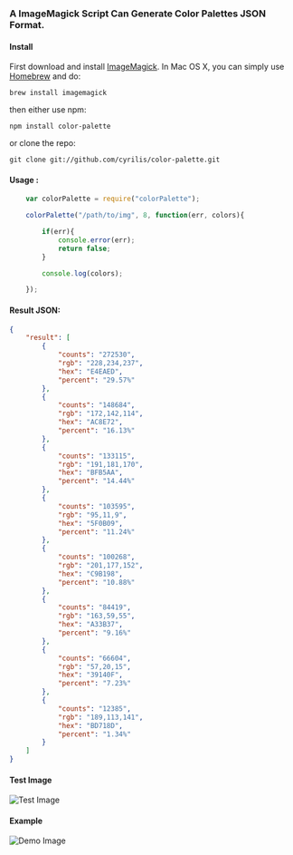 ### A ImageMagick Script Can Generate Color Palettes JSON Format.

#### Install

First download and install  [ImageMagick](http://www.imagemagick.org/). In Mac OS X, you can simply use [Homebrew](http://mxcl.github.io/homebrew/) and do:

    brew install imagemagick

then either use npm:

    npm install color-palette

or clone the repo:

    git clone git://github.com/cyrilis/color-palette.git

#### Usage :

```javascript
    var colorPalette = require("colorPalette");

    colorPalette("/path/to/img", 8, function(err, colors){

        if(err){
            console.error(err);
            return false;
        }

        console.log(colors);

    });
```
#### Result JSON:
```json
{
    "result": [
        {
            "counts": "272530",
            "rgb": "228,234,237",
            "hex": "E4EAED",
            "percent": "29.57%"
        },
        {
            "counts": "148684",
            "rgb": "172,142,114",
            "hex": "AC8E72",
            "percent": "16.13%"
        },
        {
            "counts": "133115",
            "rgb": "191,181,170",
            "hex": "BFB5AA",
            "percent": "14.44%"
        },
        {
            "counts": "103595",
            "rgb": "95,11,9",
            "hex": "5F0B09",
            "percent": "11.24%"
        },
        {
            "counts": "100268",
            "rgb": "201,177,152",
            "hex": "C9B198",
            "percent": "10.88%"
        },
        {
            "counts": "84419",
            "rgb": "163,59,55",
            "hex": "A33B37",
            "percent": "9.16%"
        },
        {
            "counts": "66604",
            "rgb": "57,20,15",
            "hex": "39140F",
            "percent": "7.23%"
        },
        {
            "counts": "12385",
            "rgb": "189,113,141",
            "hex": "BD718D",
            "percent": "1.34%"
        }
    ]
}
```

#### Test Image
![Test Image](https://github.com/cyrilis/color-palette/raw/master/test.jpg)
#### Example
![Demo Image](https://github.com/cyrilis/color-palette/raw/master/test_demo.png)


